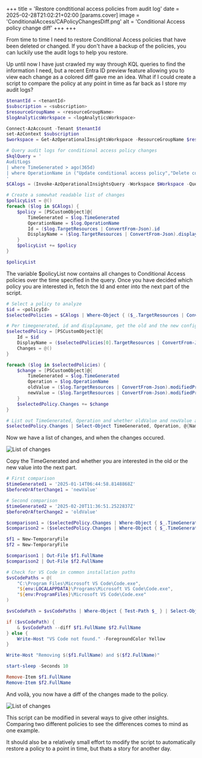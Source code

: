 +++
title = 'Restore condtitional access policies from audit log'
date = 2025-02-28T21:02:21+02:00
[params.cover]
  image = 'ConditionalAccess/CAPolicyChangesDiff.png'
  alt = 'Conditional Access policy change diff'
+++
+++

From time to time I need to restore Conditional Access policies that have been deleted or changed. If you don't have a backup of the policies, you can luckily use the audit logs to help you restore.

Up until now I have just crawled my way through KQL queries to find the information I need, but a recent Entra ID preview feature allowing you to view each change as a colored diff gave me an idea. What if I could create a script to compare the policy at any point in time as far back as I store my audit logs?

```PowerShell
$tenantId = <tenantId>
$subscription = <subscription>
$resourceGroupName = <resourceGroupName>
$logAnalyticsWorkspace = <logAnalyticsWorkspace>

Connect-AzAccount -Tenant $tenantId
set-AzContext $subscription
$workspace = Get-AzOperationalInsightsWorkspace -ResourceGroupName $resourceGroupName -Name $logAnalyticsWorkspace

# Query audit logs for conditional access policy changes
$kqlQuery = '
AuditLogs
| where TimeGenerated > ago(365d)
| where OperationName in ("Update conditional access policy","Delete conditional access policy","Add conditional access policy")
'
$CAlogs = (Invoke-AzOperationalInsightsQuery -Workspace $Workspace -Query $kqlQuery).results

# Create a somewhat readable list of changes
$policyList = @()
foreach ($log in $CAlogs) {
    $policy = [PSCustomObject]@{
        TimeGenerated = $log.TimeGenerated
        OperationName = $log.OperationName
        Id = ($log.TargetResources | ConvertFrom-Json).id
        DisplayName = ($log.TargetResources | ConvertFrom-Json).displayName
    }
    $policyList += $policy
}

$policyList
```

The variable $policyList now contains all changes to Conditional Access policies over the time specified in the query. Once you have decided which policy you are interested in, fetch the Id and enter into the next part of the script.

```PowerShell
# Select a policy to analyze
$id = <policyId>
$selectedPolicies = $CAlogs | Where-Object { ($_.TargetResources | ConvertFrom-Json).id -eq $id }

# Per timegenerated, id and displayname, get the old and the new configuration
$selectedPolicy = [PSCustomObject]@{
    Id = $id
    DisplayName = ($selectedPolicies[0].TargetResources | ConvertFrom-Json).displayName
    Changes = @()
}

foreach ($log in $selectedPolicies) {
    $change = [PSCustomObject]@{
        TimeGenerated = $log.TimeGenerated
        Operation = $log.OperationName
        oldValue = ($log.TargetResources | ConvertFrom-Json).modifiedProperties.oldValue
        newValue = ($log.TargetResources | ConvertFrom-Json).modifiedProperties.newValue
    }
    $selectedPolicy.Changes += $change
}

# List out TimeGenerated, Operation and whether oldValue and newValue are present
$selectedPolicy.Changes | Select-Object TimeGenerated, Operation, @{Name="OldValue"; Expression={if ($_.oldValue) { "Present" } else { "Not Present" } }}, @{Name="NewValue"; Expression={if ($_.newValue) { "Present" } else { "Not Present" } }}
```

Now we have a list of changes, and when the changes occured.

![List of changes](/ConditionalAccess/CAPolicyChanges.png)

Copy the TimeGenerated and whether you are interested in the old or the new value into the next part.

```PowerShell
# First comparison
$timeGenerated1 = '2025-01-14T06:44:58.8148868Z'
$beforeOrAfterChange1 = 'newValue'

# Second comparison
$timeGenerated2 = '2025-02-20T11:36:51.2522837Z'
$beforeOrAfterChange2 = 'oldValue'

$comparison1 = ($selectedPolicy.Changes | Where-Object { $_.TimeGenerated -eq $timeGenerated1 } | Select-Object $beforeOrAfterChange1).$beforeOrAfterChange1 | ConvertFrom-Json | ConvertTo-Json -Depth 10
$comparison2 = ($selectedPolicy.Changes | Where-Object { $_.TimeGenerated -eq $timeGenerated2 } | Select-Object $beforeOrAfterChange2).$beforeOrAfterChange2 | ConvertFrom-Json | ConvertTo-Json -Depth 10

$f1 = New-TemporaryFile
$f2 = New-TemporaryFile

$comparison1 | Out-File $f1.FullName
$comparison2 | Out-File $f2.FullName

# Check for VS Code in common installation paths
$vsCodePaths = @(
    "C:\Program Files\Microsoft VS Code\Code.exe",
    "${env:LOCALAPPDATA}\Programs\Microsoft VS Code\Code.exe",
    "${env:ProgramFiles}\Microsoft VS Code\Code.exe"
)

$vsCodePath = $vsCodePaths | Where-Object { Test-Path $_ } | Select-Object -First 1

if ($vsCodePath) {
    & $vsCodePath --diff $f1.FullName $f2.FullName
} else {
    Write-Host "VS Code not found." -ForegroundColor Yellow
}

Write-Host "Removing $($f1.FullName) and $($f2.FullName)"

start-sleep -Seconds 10

Remove-Item $f1.FullName
Remove-Item $f2.FullName
```

And voilà, you now have a diff of the changes made to the policy.

![List of changes](/ConditionalAccess/CAPolicyChangesDiff.png)

This script can be modified in several ways to give other insights. Comparing two different policies to see the differences comes to mind as one example.

It should also be a relatively small effort to modify the script to automatically restore a policy to a point in time, but thats a story for another day.